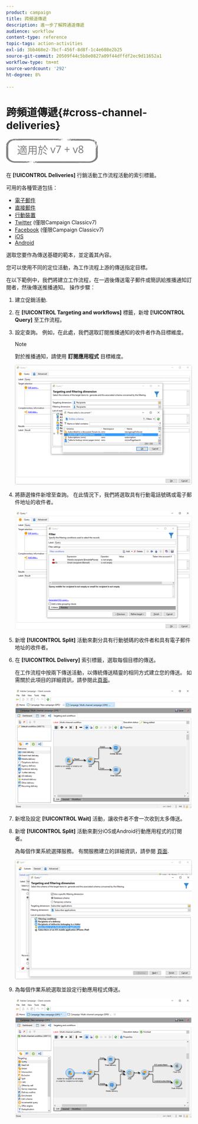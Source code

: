 ```yaml
---
product: campaign
title: 跨頻道傳遞
description: 進一步了解跨通道傳遞
audience: workflow
content-type: reference
topic-tags: action-activities
exl-id: 3bb468e2-7bcf-456f-8d8f-1c4e608e2b25
source-git-commit: 20509f44c5b8e0827a09f44dffdf2ec9d11652a1
workflow-type: tm+mt
source-wordcount: '292'
ht-degree: 8%

---
```


# 跨頻道傳遞{#cross-channel-deliveries}

![](../../assets/common.svg)

在 **[!UICONTROL Deliveries]** 行銷活動工作流程活動的索引標籤。

可用的各種管道包括：

* [電子郵件](../../delivery/using/about-email-channel.md)
* [直接郵件](../../delivery/using/about-direct-mail-channel.md)
* [行動裝置](../../delivery/using/sms-channel.md)
* [Twitter](../../social/using/publishing-on-twitter.md) (僅限Campaign Classicv7)
* [Facebook](../../social/using/publishing-on-facebook.md) (僅限Campaign Classicv7)
* [iOS](../../delivery/using/create-notifications-ios.md)
* [Android](../../delivery/using/create-notifications-android.md)

選取您要作為傳送基礎的範本，並定義其內容。

您可以使用不同的定位活動，為工作流程上游的傳送指定目標。

在以下範例中，我們將建立工作流程，在一週後傳送電子郵件或簡訊給推播通知訂閱者，然後傳送推播通知。 操作步驟：

1. 建立促銷活動.
1. 在 **[!UICONTROL Targeting and workflows]** 標籤，新增 **[!UICONTROL Query]** 至工作流程。
1. 設定查詢。 例如，在此處，我們選取訂閱推播通知的收件者作為目標維度。

   >[!NOTE]
   >
   >對於推播通知，請使用 **訂閱應用程式** 目標維度。

   ![](assets/cross_channel_delivery_1.png)

1. 將篩選條件新增至查詢。 在此情況下，我們將選取具有行動電話號碼或電子郵件地址的收件者。

   ![](assets/cross_channel_delivery_2.png)

1. 新增 **[!UICONTROL Split]** 活動來劃分具有行動號碼的收件者和具有電子郵件地址的收件者。
1. 在 **[!UICONTROL Delivery]** 索引標籤，選取每個目標的傳送。

   在工作流程中按兩下傳送活動，以傳統傳送精靈的相同方式建立您的傳送。 如需關於此項目的詳細資訊，請參閱此[頁面](../../delivery/using/about-email-channel.md)。

   ![](assets/cross_channel_delivery_3.png)

1. 新增及設定 **[!UICONTROL Wait]** 活動，讓收件者不會一次收到太多傳送。
1. 新增 **[!UICONTROL Split]** 活動來劃分iOS或Android行動應用程式的訂閱者。

   為每個作業系統選擇服務。 有關服務建立的詳細資訊，請參閱 [頁面](../../delivery/using/configuring-the-mobile-application.md).

   ![](assets/cross_channel_delivery_4.png)

1. 為每個作業系統選取並設定行動應用程式傳送。

   ![](assets/cross_channel_delivery_5.png)
